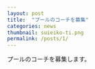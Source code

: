 ```yaml
---
layout: post
title:  "プールのコーチを募集"
categories: news
thumbnail: suieiko-ti.png
permalink: /posts/1/
---
```


 プールのコーチを募集します。
